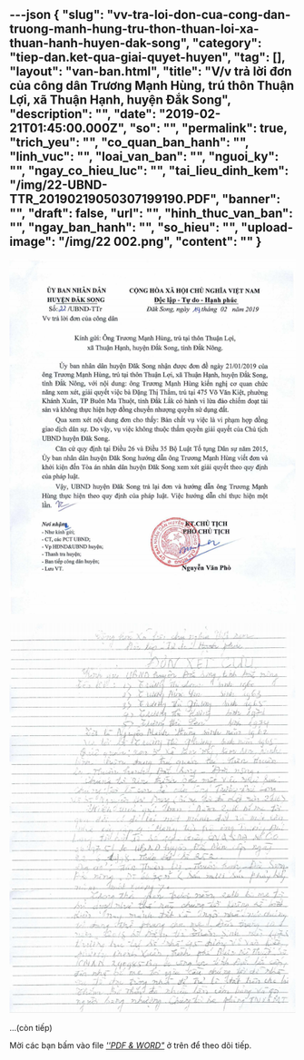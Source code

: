 ---json
{
    "slug": "vv-tra-loi-don-cua-cong-dan-truong-manh-hung-tru-thon-thuan-loi-xa-thuan-hanh-huyen-dak-song",
    "category": "tiep-dan.ket-qua-giai-quyet-huyen",
    "tag": [],
    "layout": "van-ban.html",
    "title": "V/v trả lời đơn của công dân Trương Mạnh Hùng, trú thôn Thuận Lợi, xã Thuận Hạnh, huyện Đắk Song",
    "description": "",
    "date": "2019-02-21T01:45:00.000Z",
    "so": "",
    "permalink": true,
    "trich_yeu": "",
    "co_quan_ban_hanh": "",
    "linh_vuc": "",
    "loai_van_ban": "",
    "nguoi_ky": "",
    "ngay_co_hieu_luc": "",
    "tai_lieu_dinh_kem": "/img/22-UBND-TTR_20190219050307199190.PDF",
    "banner": "",
    "draft": false,
    "url": "",
    "hinh_thuc_van_ban": "",
    "ngay_ban_hanh": "",
    "so_hieu": "",
    "upload-image": "/img/22 002.png",
    "__content__": ""
}
---
<p><img alt="" src="/img/22 001.png" /></p>

<p><img alt="" src="/img/22 002.png" /></p>

<p>&hellip;(c&ograve;n tiếp)</p>

<p>Mời c&aacute;c bạn&nbsp;bấm v&agrave;o file&nbsp;<u><em>&#39;&#39;PDF &amp; WORD&quot;</em></u>&nbsp;ở tr&ecirc;n để theo d&otilde;i tiếp.</p>
